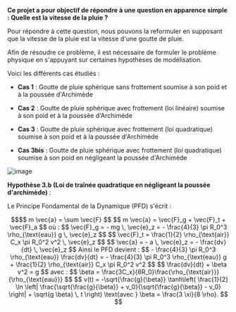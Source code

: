 **Ce projet a pour objectif de répondre à une question en apparence simple : Quelle est la vitesse de la pluie ?** 

Pour répondre à cette question, nous pouvons la reformuler en supposant que la vitesse de la pluie est la vitesse d'une goutte de pluie.

Afin de résoudre ce problème, il est nécessaire de formuler le problème physique en s'appuyant sur certaines hypothèses de modélisation. 

Voici les différents cas étudiés : 

- **Cas 1** : Goutte de pluie sphérique sans frottement soumise à son poid et à la poussée d'Archimède

- **Cas 2** : Goutte de pluie sphérique avec frottement (loi linéaire) soumise à son poid et à la poussée d'Archimède
 
- **Cas 3** : Goutte de pluie sphérique avec frottement (loi quadratique) soumise à son poid et à la poussée d'Archimède

- **Cas 3bis** : Goutte de pluie sphérique avec frottement (loi quadratique) soumise à son poid en négligeant la poussée d'Archimède

![image](https://github.com/user-attachments/assets/8f26d4de-9297-448a-8147-79af00f312b6)


**Hypothèse 3.b (Loi de traînée quadratique en négligeant la poussée d'archimède)** :

Le Principe Fondamental de la Dynamique (PFD) s'écrit :

```math
$$
m \vec{a} = \sum \vec{F} 
$$

$$
 m \vec{a} = \vec{F}_g + \vec{F}_t + \vec{F}_a
$$
où :
$$
\vec{F}_g = - mg \, \vec{e}_z = - \frac{4}{3} \pi R_0^3 \rho_{\text{eau}} g \, \vec{e}_z
$$

$$
\vec{F}_t = \frac{1}{2} \rho_{\text{air}} C_x \pi R_0^2 v^2 \, \vec{e}_z
$$

$$
\vec{a} = - a \, \vec{e}_z = - \frac{dv}{dt} \, \vec{e}_z
$$

Ainsi le PFD devient :
$$
- \frac{4}{3} \pi R_0^3 \rho_{\text{eau}} \frac{dv}{dt} = - \frac{4}{3} \pi R_0^3 \rho_{\text{eau}} g + \frac{1}{2} \rho_{\text{air}} C_x \pi R_0^2 v^2
$$

$$
\frac{dv}{dt} + \beta v^2 = g
$$
avec :
$$
\beta = \frac{3C_x}{8R_0}\frac{\rho_{\text{air}}}{\rho_{\text{eau}}}
$$
$$
v(t) = -\sqrt{\frac{g}{\beta}} \tanh\left( \frac{1}{2} \ln \left| \frac{\sqrt{\frac{g}{\beta}} + v_0}{\sqrt{\frac{g}{\beta}} - v_0} \right| + \sqrt{g \beta} \, t \right)

\text{avec } \beta = \frac{3 \xi}{8 \rho}.
$$

